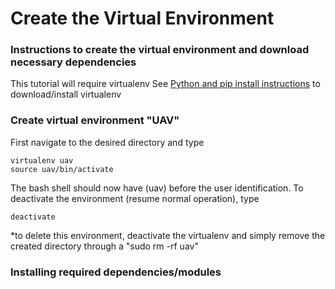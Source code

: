 # Create the Virtual Environment
### Instructions to create the virtual environment and download necessary dependencies
This tutorial will require virtualenv
See [Python and pip install instructions](https://github.com/cgreen18/Auburn-REU-on-UAVs/blob/master/Installation/Python_and_Pip.md) to download/install virtualenv

### Create virtual environment "UAV"
First navigate to the desired directory and type

```
virtualenv uav
source uav/bin/activate
```

The bash shell should now have (uav) before the user identification.
To deactivate the environment (resume normal operation), type

```
deactivate
```

*to delete this environment, deactivate the virtualenv and simply remove the created directory through a "sudo rm -rf uav"

### Installing required dependencies/modules
